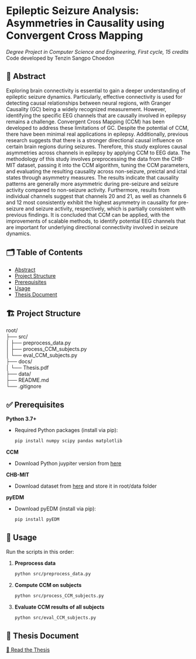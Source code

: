 # Epileptic Seizure Analysis: Asymmetries in Causality using Convergent Cross Mapping
_Degree Project in Computer Science and Engineering, First cycle, 15 credits_  
Code developed by Tenzin Sangpo Choedon

## 📄 Abstract
Exploring brain connectivity is essential to gain a deeper understanding of epileptic seizure dynamics. Particularly, effective connectivity is used for detecting causal relationships between neural regions, with Granger Causality (GC) being a widely recognized measurement. However, identifying the specific EEG channels that are causally involved in epilepsy remains a challenge. Convergent Cross Mapping (CCM) has been developed to address these limitations of GC. Despite the potential of CCM, there have been minimal real applications in epilepsy. Additionally, previous research suggests that there is a stronger directional causal influence on certain brain regions during seizures. Therefore, this study explores causal asymmetries across channels in epilepsy by applying CCM to EEG data. The methodology of this study involves  preprocessing the data from the CHB-MIT dataset, passing it into the CCM algorithm, tuning the CCM parameters, and evaluating the resulting causality across non-seizure, preictal and ictal states through asymmetry measures. The results indicate that causality patterns are generally more asymmetric during pre-seizure and seizure activity compared to non-seizure activity. Furthermore, results from individual channels suggest that channels 20 and 21, as well as channels 6 and 12 most consistently exhibit the highest asymmetry in causality for pre-seizure and seizure activity, respectively, which is partially consistent with previous findings. It is concluded that CCM can be applied, with the improvements of scalable methods, to identify potential EEG channels that are important for underlying directional connectivity involved in seizure dynamics.

## 🗂️ Table of Contents

- [Abstract](#-abstract)
- [Project Structure](#-project-structure)
- [Prerequisites](#-prerequisites)
- [Usage](#-usage)
- [Thesis Document](#-thesis-document)

## 🏗️ Project Structure

root/  
├── src/  
│   ├── preprocess_data.py  
│   ├── process_CCM_subjects.py  
│   └── eval_CCM_subjects.py  
├── docs/  
│   └── Thesis.pdf  
├── data/    
├── README.md  
└── .gitignore  

## ✅ Prerequisites

**Python 3.7+**  
- Required Python packages (install via pip):  
  ```bash
  pip install numpy scipy pandas matplotlib
  ```
**CCM**  
- Download Python juypiter version from [here](https://phdinds-aim.github.io/time_series_handbook/06_ConvergentCrossMappingandSugiharaCausality/ccm_sugihara.html#introduction)

**CHB-MIT**
- Download dataset from [here](https://physionet.org/content/chbmit/1.0.0/#files-panel) and store it in root/data folder 

**pyEDM**
- Download pyEDM (install via pip):
  ```bash
  pip install pyEDM
  ```

## 🚀 Usage

Run the scripts in this order:

1. **Preprocess data**  
   ```bash
   python src/preprocess_data.py
   ```
2. **Compute CCM on subjects**  
   ```bash
   python src/process_CCM_subjects.py
   ```
3. **Evaluate CCM results of all subjects**  
   ```bash
   python src/eval_CCM_subjects.py
   ```


## 📘 Thesis Document
[📄 Read the Thesis](docs/Thesis.pdf)

